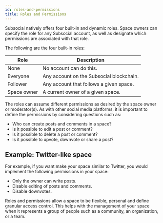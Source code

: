 ```yaml
---
id: roles-and-permissions
title: Roles and Permissions
---
```


Subsocial natively offers four built-in and dynamic roles. Space owners can specify the role for any Subsocial account, as well as designate which permissions are associated with that role.

The following are the four built-in roles: 

| Role        | Description                              |
| ----------- | ---------------------------------------- |
| None        | No account can do this.                  |
| Everyone    | Any account on the Subsocial blockchain. |
| Follower    | Any account that follows a given space.  |
| Space owner | A current owner of a given space.        |

The roles can assume different permissions as desired by the space owner or moderator(s). As with other social media platforms, it is important to define the permissions by considering questions such as:

- Who can create posts and comments in a space?
- Is it possible to edit a post or comment?
- Is it possible to delete a post or comment?
- Is it possible to upvote, downvote or share a post?

## Example: Twitter-like space

For example, if you want make your space similar to Twitter, you would implement the following permissions in your space:

- Only the owner can write posts.
- Disable editing of posts and comments.
- Disable downvotes.

Roles and permissions allow a space to be flexible, personal and define granular access control. This helps with the management of your space when it represents a group of people such as a community, an organization, or a team.
